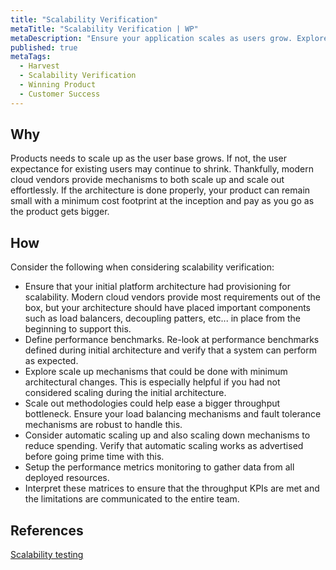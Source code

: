 ```yaml
---
title: "Scalability Verification"
metaTitle: "Scalability Verification | WP"
metaDescription: "Ensure your application scales as users grow. Explore scale up and scale out strategies while maintaining SLA obligations and efficient cost of operations."
published: true
metaTags:
  - Harvest
  - Scalability Verification
  - Winning Product
  - Customer Success
---
```


## Why
Products needs to scale up as the user base grows. If not, the user expectance for existing users may continue to shrink. Thankfully, modern cloud vendors provide mechanisms to both scale up and scale out effortlessly. If the architecture is done properly, your product can remain small with a minimum cost footprint at the inception and pay as you go as the product gets bigger.

## How
Consider the following when considering scalability verification:

- Ensure that your initial platform architecture had provisioning for scalability. Modern cloud vendors provide most requirements out of the box, but your architecture should have placed important components such as load balancers, decoupling patters, etc... in place from the beginning to support this.
- Define performance benchmarks. Re-look at performance benchmarks defined during initial architecture and verify that a system can perform as expected.
- Explore scale up mechanisms that could be done with minimum architectural changes. This is especially helpful if you had not considered scaling during the initial architecture.
- Scale out methodologies could help ease a bigger throughput bottleneck. Ensure your load balancing mechanisms and fault tolerance mechanisms are robust to handle this.
- Consider automatic scaling up and also scaling down mechanisms to reduce spending. Verify that automatic scaling works as advertised before going prime time with this.
- Setup the performance metrics monitoring to gather data from all deployed resources.
- Interpret these matrices to ensure that the throughput KPIs are met and the limitations are communicated to the entire team.

## References

[Scalability testing](https://blog.qatestlab.com/2016/03/25/scalability-testing-procedure/)
